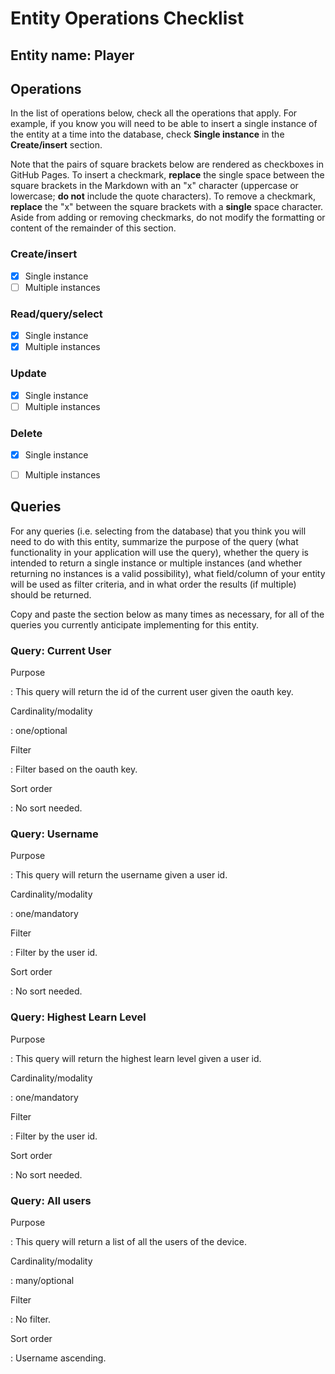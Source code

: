# Entity Operations Checklist

## Entity name: Player

## Operations

In the list of operations below, check all the operations that apply. For example, if you know you will need to be able to insert a single instance of the entity at a time into the database, check **Single instance** in the **Create/insert** section.

Note that the pairs of square brackets below are rendered as checkboxes in GitHub Pages. To insert a checkmark, **replace** the single space between the square brackets in the Markdown with an "x" character (uppercase or lowercase; **do not** include the quote characters). To remove a checkmark, **replace** the "x" between the square brackets with a **single** space character. Aside from adding or removing checkmarks, do not modify the formatting or content of the remainder of this section.

### Create/insert
    
* [x] Single instance 
* [ ] Multiple instances 
    
### Read/query/select

* [x] Single instance 
* [x] Multiple instances 

### Update

* [x] Single instance 
* [ ] Multiple instances 

### Delete

* [x] Single instance 
* [ ] Multiple instances 


## Queries

For any queries (i.e. selecting from the database) that you think you will need to do with this entity, summarize the purpose of the query (what functionality in your application will use the query), whether the query is intended to return a single instance or multiple instances (and whether returning no instances is a valid possibility), what field/column of your entity will be used as filter criteria, and in what order the results (if multiple) should be returned.

Copy and paste the section below as many times as necessary, for all of the queries you currently anticipate implementing for this entity.

### Query: Current User

Purpose

: This query will return the id of the current user given the oauth key. 

Cardinality/modality

: one/optional
 
Filter

: Filter based on the oauth key. 
 
Sort order

: No sort needed.


### Query: Username

Purpose

: This query will return the username given a user id. 

Cardinality/modality

: one/mandatory
 
Filter

: Filter by the user id. 
 
Sort order

: No sort needed.


### Query: Highest Learn Level

Purpose

: This query will return the highest learn level given a user id. 

Cardinality/modality

: one/mandatory
 
Filter

: Filter by the user id. 
 
Sort order

: No sort needed.


### Query: All users

Purpose

: This query will return a list of all the users of the device. 

Cardinality/modality

: many/optional
 
Filter

: No filter.
 
Sort order

: Username ascending.
